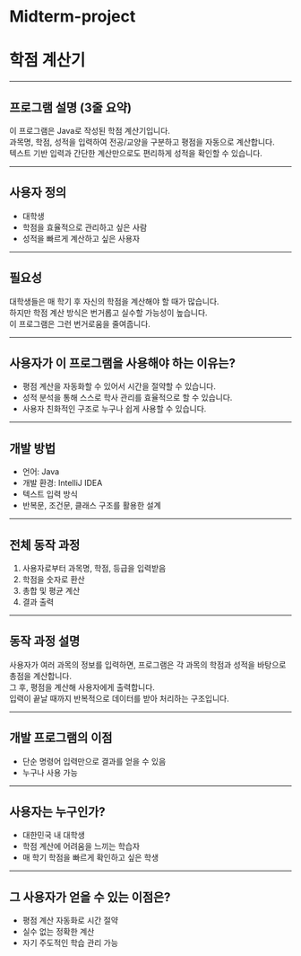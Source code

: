 # Midterm-project

# 학점 계산기

---

## 프로그램 설명 (3줄 요약)

이 프로그램은 Java로 작성된 학점 계산기입니다.  
과목명, 학점, 성적을 입력하여 전공/교양을 구분하고 평점을 자동으로 계산합니다.  
텍스트 기반 입력과 간단한 계산만으로도 편리하게 성적을 확인할 수 있습니다.

---

## 사용자 정의

- 대학생
- 학점을 효율적으로 관리하고 싶은 사람
- 성적을 빠르게 계산하고 싶은 사용자

---

## 필요성

대학생들은 매 학기 후 자신의 학점을 계산해야 할 때가 많습니다.  
하지만 학점 계산 방식은 번거롭고 실수할 가능성이 높습니다.  
이 프로그램은 그런 번거로움을 줄여줍니다.

---

## 사용자가 이 프로그램을 사용해야 하는 이유는?

- 평점 계산을 자동화할 수 있어서 시간을 절약할 수 있습니다.
- 성적 분석을 통해 스스로 학사 관리를 효율적으로 할 수 있습니다.
- 사용자 친화적인 구조로 누구나 쉽게 사용할 수 있습니다.

---

## 개발 방법

- 언어: Java
- 개발 환경: IntelliJ IDEA
- 텍스트 입력 방식
- 반복문, 조건문, 클래스 구조를 활용한 설계

---

## 전체 동작 과정

1. 사용자로부터 과목명, 학점, 등급을 입력받음
2. 학점을 숫자로 환산
3. 총합 및 평균 계산
4. 결과 출력

---

## 동작 과정 설명

사용자가 여러 과목의 정보를 입력하면, 프로그램은 각 과목의 학점과 성적을 바탕으로 총점을 계산합니다.  
그 후, 평점을 계산해 사용자에게 출력합니다.  
입력이 끝날 때까지 반복적으로 데이터를 받아 처리하는 구조입니다.

---

## 개발 프로그램의 이점

- 단순 명령어 입력만으로 결과를 얻을 수 있음
- 누구나 사용 가능

---

## 사용자는 누구인가?

- 대한민국 내 대학생
- 학점 계산에 어려움을 느끼는 학습자
- 매 학기 학점을 빠르게 확인하고 싶은 학생

---

## 그 사용자가 얻을 수 있는 이점은?

- 평점 계산 자동화로 시간 절약
- 실수 없는 정확한 계산
- 자기 주도적인 학습 관리 가능
